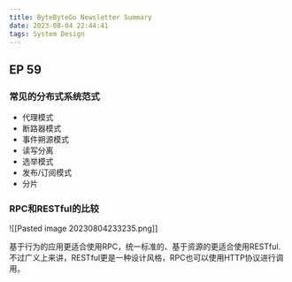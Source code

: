 ```yaml
---
title: ByteByteGo Newsletter Summary
date: 2023-08-04 22:44:41
tags: System Design
---
```


## EP 59


### 常见的分布式系统范式

 - 代理模式
 - 断路器模式
 - 事件朔源模式
 - 读写分离
 - 选举模式
 - 发布/订阅模式
 - 分片


### RPC和RESTful的比较

![[Pasted image 20230804233235.png]]

基于行为的应用更适合使用RPC，统一标准的、基于资源的更适合使用RESTful.
不过广义上来讲，RESTful更是一种设计风格，RPC也可以使用HTTP协议进行调用。